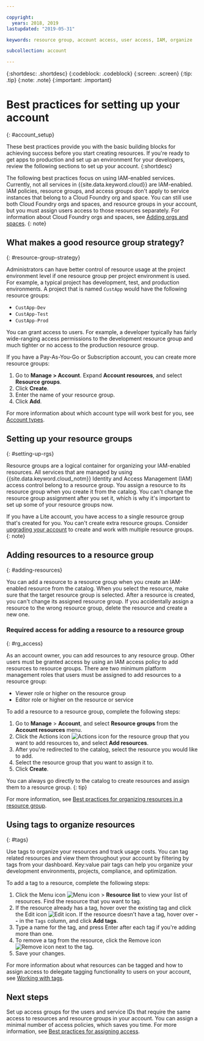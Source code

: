 ```yaml
---

copyright:
  years: 2018, 2019
lastupdated: "2019-05-31"

keywords: resource group, account access, user access, IAM, organize

subcollection: account

---
```


{:shortdesc: .shortdesc}
{:codeblock: .codeblock}
{:screen: .screen}
{:tip: .tip}
{:note: .note}
{:important: .important}


# Best practices for setting up your account
{: #account_setup}

These best practices provide you with the basic building blocks for achieving success before you start creating resources. If you're ready to get apps to production and set up an environment for your developers, review the following sections to set up your account.
{:shortdesc}

The following best practices focus on using IAM-enabled services. Currently, not all services in {{site.data.keyword.cloud}} are IAM-enabled. IAM policies, resource groups, and access groups don't apply to service instances that belong to a Cloud Foundry org and space. You can still use both Cloud Foundry orgs and spaces, and resource groups in your account, but you must assign users access to those resources separately. For information about Cloud Foundry orgs and spaces, see [Adding orgs and spaces](/docs/account?topic=account-orgsspacesusers).
{: note}

## What makes a good resource group strategy?
{: #resource-group-strategy}

Administrators can have better control of resource usage at the project environment level if one resource group per project environment is used. For example, a typical project has development, test, and production environments. A project that is named `CustApp` would have the following resource groups:

* `CustApp-Dev`
* `CustApp-Test`
* `CustApp-Prod`

You can grant access to users. For example, a developer typically has fairly wide-ranging access permissions to the development resource group and much tighter or no access to the production resource group.

If you have a Pay-As-You-Go or Subscription account, you can create more resource groups:

1. Go to **Manage > Account**. Expand **Account resources**, and select **Resource groups**.
3. Click **Create**.
4. Enter the name of your resource group.
5. Click **Add**.

For more information about which account type will work best for you, see [Account types](/docs/account?topic=account-accounts).


## Setting up your resource groups
{: #setting-up-rgs}

Resource groups are a logical container for organizing your IAM-enabled resources. All services that are managed by using {{site.data.keyword.cloud_notm}} Identity and Access Management (IAM) access control belong to a resource group. You assign a resource to its resource group when you create it from the catalog. You can't change the resource group assignment after you set it, which is why it's important to set up some of your resource groups now.

If you have a Lite account, you have access to a single resource group that's created for you. You can't create extra resource groups. Consider [upgrading your account](/docs/account?topic=account-upgrading-account) to create and work with multiple resource groups.
{: note}


## Adding resources to a resource group
{: #adding-resources}

You can add a resource to a resource group when you create an IAM-enabled resource from the catalog. When you select the resource, make sure that the target resource group is selected. After a resource is created, you can't change its assigned resource group. If you accidentally assign a resource to the wrong resource group, delete the resource and create a new one.

### Required access for adding a resource to a resource group
{: #rg_access}

As an account owner, you can add resources to any resource group. Other users must be granted access by using an IAM access policy to add resources to resource groups. There are two minimum platform management roles that users must be assigned to add resources to a resource group:

* Viewer role or higher on the resource group
* Editor role or higher on the resource or service

To add a resource to a resource group, complete the following steps:

1. Go to **Manage** > **Account**, and select **Resource groups** from the **Account resources** menu.
2. Click the Actions icon ![Actions icon](../icons/action-menu-icon.svg) for the resource group that you want to add resources to, and select **Add resources**.
3. After you're redirected to the catalog, select the resource you would like to add.
4. Select the resource group that you want to assign it to.
5. Click **Create**.

You can always go directly to the catalog to create resources and assign them to a resource group.
{: tip}

For more information, see [Best practices for organizing resources in a resource group](/docs/resources?topic=resources-bp_resourcegroups).


## Using tags to organize resources
{: #tags}

Use tags to organize your resources and track usage costs. You can tag related resources and view them throughout your account by filtering by tags from your dashboard. Key:value pair tags can help you organize your development environments, projects, compliance, and optimization.

To add a tag to a resource, complete the following steps:

1. Click the Menu icon ![Menu icon](../icons/icon_hamburger.svg) > **Resource list** to view your list of resources. Find the resource that you want to tag.
2. If the resource already has a tag, hover over the existing tag and click the Edit icon ![Edit icon](../icons/edit-tagging.svg). If the resource doesn't have a tag, hover over **--** in the `Tags` column, and click **Add tags**.
3. Type a name for the tag, and press Enter after each tag if you're adding more than one.
4. To remove a tag from the resource, click the Remove icon ![Remove icon](../icons/close-tagging.svg) next to the tag.
5. Save your changes.

For more information about what resources can be tagged and how to assign access to delegate tagging functionality to users on your account, see [Working with tags](/docs/resources?topic=resources-tag).


## Next steps

Set up access groups for the users and service IDs that require the same access to resources and resource groups in your account. You can assign a minimal number of access policies, which saves you time. For more information, see [Best practices for assigning access](/docs/iam?topic=iam-cfaccess).
